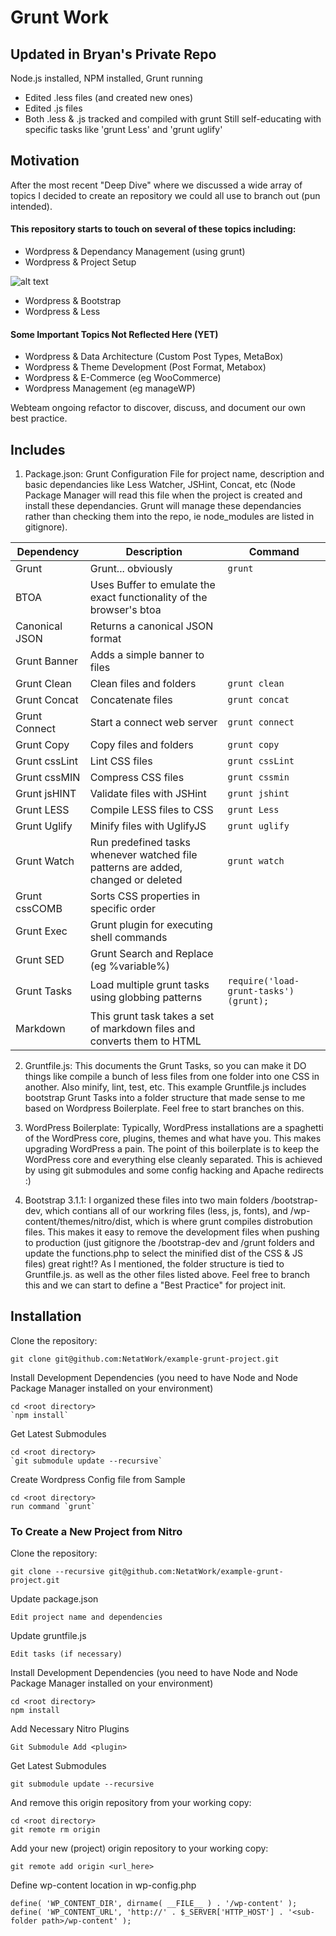 Grunt Work
=====================
## Updated in Bryan's Private Repo
Node.js installed, NPM installed, Grunt running
* Edited .less files (and created new ones)
* Edited .js files
* Both .less & .js tracked and compiled with grunt
Still self-educating with specific tasks like 'grunt Less' and 'grunt uglify'

## Motivation

After the most recent "Deep Dive" where we discussed a wide array of topics I decided to create an repository we could all use to branch out (pun intended). 

#### This repository starts to touch on several of these topics including: 

* Wordpress & Dependancy Management (using grunt)
* Wordpress & Project Setup

![alt text](https://cdn.tutsplus.com/wp/authors/tom/Screen-Shot-2013-01-09-at-12.21.02-PM.png "One Does Not Simply Put Files Anywhere")

* Wordpress & Bootstrap
* Wordpress & Less

#### Some Important Topics Not Reflected Here (YET)

* Wordpress & Data Architecture (Custom Post Types, MetaBox)
* Wordpress & Theme Development (Post Format, Metabox) 
* Wordpress & E-Commerce (eg WooCommerce)
* Wordpress Management (eg manageWP)

Webteam ongoing refactor to discover, discuss, and document our own best practice. 

## Includes

1. Package.json: Grunt Configuration File for project name, description and basic dependancies like Less Watcher, JSHint, Concat, etc (Node Package Manager will read this file when the project is created and install these dependancies. Grunt will manage these dependancies rather than checking them into the repo, ie node_modules are listed in gitignore).

| Dependency    | Description   | Command       |
| ------------- | ------------- | ------------- |
| Grunt         | Grunt... obviously                        | `grunt`           |
| BTOA          | Uses Buffer to emulate the exact functionality of the browser's btoa | |
| Canonical JSON| Returns a canonical JSON format           |                   |
| Grunt Banner  | Adds a simple banner to files             |                   |
| Grunt Clean   | Clean files and folders                   | `grunt clean`     |
| Grunt Concat  | Concatenate files                         | `grunt concat`    |
| Grunt Connect |Start a connect web server                 | `grunt connect`   |
| Grunt Copy    | Copy files and folders                    | `grunt copy`      |
| Grunt cssLint | Lint CSS files                            | `grunt cssLint`   |
| Grunt cssMIN  | Compress CSS files                        | `grunt cssmin`    | 
| Grunt jsHINT  | Validate files with JSHint                | `grunt jshint`    |
| Grunt LESS    | Compile LESS files to CSS                 | `grunt Less`      |
| Grunt Uglify  | Minify files with UglifyJS                | `grunt uglify`    |
| Grunt Watch   | Run predefined tasks whenever watched file patterns are added, changed or deleted | `grunt watch` |
| Grunt cssCOMB | Sorts CSS properties in specific order    |                   |
| Grunt Exec    | Grunt plugin for executing shell commands |                   |
| Grunt SED     | Grunt Search and Replace (eg %variable%)  |                   |
| Grunt Tasks   | Load multiple grunt tasks using globbing patterns | `require('load-grunt-tasks')(grunt);` |
| Markdown      | This grunt task takes a set of markdown files and converts them to HTML | |

2. Gruntfile.js: This documents the Grunt Tasks, so you can make it DO things like compile a bunch of less files from one folder into one CSS in another. Also minify, lint, test, etc. This example Gruntfile.js includes bootstrap Grunt Tasks into a folder structure that made sense to me based on Wordpress Boilerplate. Feel free to start branches on this. 

3. WordPress Boilerplate: Typically, WordPress installations are a spaghetti of the WordPress core, plugins, themes and what have you. This makes upgrading WordPress a pain. The point of this boilerplate is to keep the WordPress core and everything else cleanly separated. This is achieved by using git submodules and some config hacking and Apache redirects :)
4. Bootstrap 3.1.1: I organized these files into two main folders /bootstrap-dev, which contians all of our workring files (less, js, fonts), and /wp-content/themes/nitro/dist, which is where grunt compiles distrobution files. This makes it easy to remove the development files when pushing to production (just gitignore the /bootstrap-dev and /grunt folders and update the functions.php to select the minified dist of the CSS &amp; JS files) great right!? As I mentioned, the folder structure is tied to Gruntfile.js. as well as the other files listed above. Feel free to branch this and we can start to define a "Best Practice" for project init.

## Installation

Clone the repository:

    git clone git@github.com:NetatWork/example-grunt-project.git
    
Install Development Dependencies (you need to have Node and Node Package Manager installed on your environment)

    cd <root directory>
    `npm install`

Get Latest Submodules

    cd <root directory>
    `git submodule update --recursive`
    
Create Wordpress Config file from Sample
    
    cd <root directory>
    run command `grunt`
    
### To Create a New Project from Nitro


Clone the repository:

    git clone --recursive git@github.com:NetatWork/example-grunt-project.git
    
Update package.json

    Edit project name and dependencies
    
Update gruntfile.js 

    Edit tasks (if necessary)
    
Install Development Dependencies (you need to have Node and Node Package Manager installed on your environment)

    cd <root directory>
    npm install
    
Add Necessary Nitro Plugins

    Git Submodule Add <plugin> 

Get Latest Submodules

    git submodule update --recursive
    
And remove this origin repository from your working copy:

    cd <root directory>
    git remote rm origin

Add your new (project) origin repository to your working copy:

    git remote add origin <url_here>

Define wp-content location in wp-config.php

	define( 'WP_CONTENT_DIR', dirname( __FILE__ ) . '/wp-content' );
	define( 'WP_CONTENT_URL', 'http://' . $_SERVER['HTTP_HOST'] . '<sub-folder path>/wp-content' );
